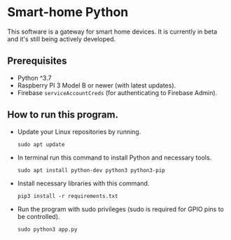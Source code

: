 # Smart-home Python

This software is a gateway for smart home devices.
It is currently in beta and it's still being actively developed.

## Prerequisites

- Python ^3.7
- Raspberry PI 3 Model B or newer (with latest updates).
- Firebase `serviceAccountCreds` (for authenticating to Firebase Admin).

## How to run this program.

- Update your Linux repositories by running.

  `sudo apt update`

- In terminal run this command to install Python and necessary tools.

  `sudo apt install python-dev python3 python3-pip`

- Install necessary libraries with this command.

  `pip3 install -r requirements.txt`

- Run the program with sudo privileges (sudo is required for GPIO pins to be controlled).

  `sudo python3 app.py`
